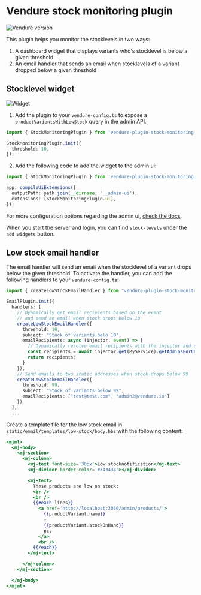 # Vendure stock monitoring plugin

![Vendure version](https://img.shields.io/npm/dependency-version/vendure-plugin-stock-monitoring/dev/@vendure/core)

This plugin helps you monitor the stocklevels in two ways:

1. A dashboard widget that displays variants who's stocklevel is below a given threshold
2. An email handler that sends an email when stocklevels of a variant dropped below a given threshold

## Stocklevel widget

![Widget](https://github.com/Pinelab-studio/pinelab-vendure-plugins/raw/master/packages/vendure-plugin-stock-monitoring/docs/widget.png)

1. Add the plugin to your `vendure-config.ts` to expose a `productVariantsWithLowStock` query in the admin API.

```ts
import { StockMonitoringPlugin } from 'vendure-plugin-stock-monitoring';

StockMonitoringPlugin.init({
  threshold: 10,
});
```

2. Add the following code to add the widget to the admin ui:

```ts
import { StockMonitoringPlugin } from 'vendure-plugin-stock-monitoring';

app: compileUiExtensions({
  outputPath: path.join(__dirname, '__admin-ui'),
  extensions: [StockMonitoringPlugin.ui],
});
```

For more configuration options regarding the admin
ui, [check the docs](https://www.vendure.io/docs/plugins/extending-the-admin-ui/).

When you start the server and login, you can find `stock-levels` under the `add widgets` button.

## Low stock email handler

The email handler will send an email when the stocklevel of a variant drops below the given threshold. To activate the
handler, you can add the following handlers to your `vendure-config.ts`:

```ts
import { createLowStockEmailHandler } from "vendure-plugin-stock-monitoring";

EmailPlugin.init({
  handlers: [
    // Dynamically get email recipients based on the event
    // and send an email when stock drops below 10
    createLowStockEmailHandler({
      threshold: 10,
      subject: "Stock of variants belo 10",
      emailRecipients: async (injector, event) => {
        // Dynamically resolve email recipients with the injector and event
        const recipients = await injector.get(MyService).getAdminsForChannel(event.ctx);
        return recipients;
      }
    }),
    // Send emails to two static addresses when stock drops below 99
    createLowStockEmailHandler({
      threshold: 99,
      subject: "Stock of variants below 99",
      emailRecipients: ["test@test.com", "admin2@vendure.io"]
    })
  ],
  ...
```

Create a template file for the low stock email in `static/email/templates/low-stock/body.hbs` with the following content:

```handlebars
<mjml>
  <mj-body>
    <mj-section>
      <mj-column>
        <mj-text font-size='30px'>Low stocknotification</mj-text>
        <mj-divider border-color='#343434'></mj-divider>

        <mj-text>
          These products are low on stock:
          <br />
          <br />
          {{#each lines}}
            <a href='http://localhost:3050/admin/products/'>
              {{productVariant.name}}
              -
              {{productVariant.stockOnHand}}
              pc.
            </a>
            <br />
          {{/each}}
        </mj-text>

      </mj-column>
    </mj-section>

  </mj-body>
</mjml>
```
